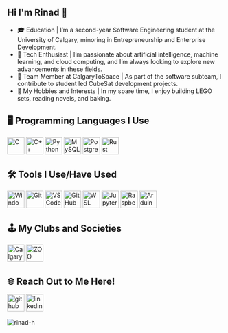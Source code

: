 ## Hi I'm Rinad 👋
- 🎓 Education | I’m a second-year Software Engineering student at the University of Calgary, minoring in Entrepreneurship and Enterprise Development.
- 🤖 Tech Enthusiast | I’m passionate about artificial intelligence, machine learning, and cloud computing, and I’m always looking to explore new advancements in these fields.
- 🚀 Team Member at CalgaryToSpace | As part of the software subteam, I contribute to student led CubeSat development projects.
- 🎨 My Hobbies and Interests | In my spare time, I enjoy building LEGO sets, reading novels, and baking.

  
## 🖥 Programming Languages I Use
[<img src='https://img.shields.io/badge/c-%2300599C.svg?style=for-the-badge&logo=c&logoColor=white' alt='C' height='40'>](https://en.cppreference.com/w/c)
[<img src='https://img.shields.io/badge/c++-%2300599C.svg?style=for-the-badge&logo=c%2B%2B&logoColor=white' alt='C++' height='40'>](https://en.cppreference.com/w/)
[<img src='https://img.shields.io/badge/python-3670A0?style=for-the-badge&logo=python&logoColor=white' alt='Python' height='40'>](https://www.python.org/)
[<img src='https://img.shields.io/badge/MySQL-005C84?style=for-the-badge&logo=mysql&logoColor=white' alt='MySQL' height='40'>](https://dev.mysql.com/doc/)
[<img src='https://img.shields.io/badge/PostgreSQL-4169E1?style=for-the-badge&logo=postgresql&logoColor=white' alt='PostgreSQL' height='40'>](https://www.postgresql.org/)
[<img src='https://img.shields.io/badge/rust-%23000000.svg?style=for-the-badge&logo=rust&logoColor=white' alt='Rust' height='40'>](https://www.rust-lang.org/)


## 🛠️ Tools I Use/Have Used
[<img src='https://img.shields.io/badge/Windows-0078D6?style=for-the-badge&logo=windows&logoColor=white' alt='Windows' height='40'>](https://www.microsoft.com/windows)
[<img src='https://img.shields.io/badge/Git-F05032?style=for-the-badge&logo=git&logoColor=white' alt='Git' height='40'>](https://git-scm.com/)
[<img src='https://img.shields.io/badge/VS_Code-007ACC?style=for-the-badge&logo=visualstudiocode&logoColor=white' alt='VS Code' height='40'>](https://code.visualstudio.com/)
[<img src='https://img.shields.io/badge/GitHub-181717?style=for-the-badge&logo=github&logoColor=white' alt='GitHub' height='40'>](https://github.com/)
[<img src='https://img.shields.io/badge/WSL-333333?style=for-the-badge&logo=linux&logoColor=white' alt='WSL' height='40'>](https://learn.microsoft.com/en-us/windows/wsl/)
[<img src='https://img.shields.io/badge/Jupyter-FFCA3A?style=for-the-badge&logo=jupyter&logoColor=white' alt='Jupyter' height='40'>](https://jupyter.org/)
[<img src='https://img.shields.io/badge/Raspberry_Pi-A22846?style=for-the-badge&logo=raspberrypi&logoColor=white' alt='Raspberry Pi' height='40'>](https://www.raspberrypi.org/)  [<img src='https://img.shields.io/badge/Arduino-00979D?style=for-the-badge&logo=arduino&logoColor=white' alt='Arduino' height='40'>](https://www.arduino.cc/)  



## 🕹 My Clubs and Societies
[<img src='https://ucalgary.ca/news/sites/default/files/styles/ucws_image_desktop/public/2023-07/Official%20%23CalgaryToSpace%20Logo%20V2%20-%20Transparent.png?itok=Y-Z-C4dE' alt='CalgaryToSpace' height='40'>](https://www.calgarytospace.ca/)
[<img src='https://avatars.githubusercontent.com/u/26998356?s=64&v=4' alt='ZOO' height='40'>](https://zooengg.ca/)


## 🌐 Reach Out to Me Here!
  [<img src='https://img.shields.io/badge/GitHub-100000?style=for-the-badge&logo=github&logoColor=white' alt='github' height='40'>](https://github.com/rinad-h)
  [<img src='https://img.shields.io/badge/LinkedIn-0077B5?style=for-the-badge&logo=linkedin&logoColor=white' alt='linkedin' height='40'>](https://www.linkedin.com/in/rinad-hamid-abb6252aa/)
</div>


<!-- GitHub Top Languages -->
<div>
  <p><img align="left" src="https://github-readme-stats.vercel.app/api/top-langs?username=rinad-h&show_icons=true&theme=dark&locale=en&layout=compact" alt="rinad-h" /></p>
</div>

<!-- Reach Out to Me -->
<div>


